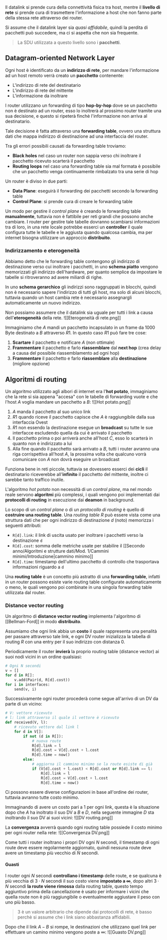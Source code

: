 Il datalink si prende cura della connettività fisica tra host, mentre il **livello di rete** si prende cura di trasmettere l'informazione a host che non fanno parte della stessa rete attraverso dei router.

Si assume che il datalink layer sia _quasi affidabile_, quindi la perdita di pacchetti può succedere, ma ci si aspetta che non sia frequente.
>La SDU utilizzata a questo livello sono i **pacchetti**.

## Datagram-oriented Network Layer
Ogni host è identificato da un **indirizzo di rete**, per mandare l'informazione ad un host remoto verrà creato un **pacchetto** contenente:
- L'indirizzo di rete del destinatario
- L'indirizzo di rete del mittente
- L'informazione da inoltrare

I router utilizzano un forwarding di tipo **hop-by-hop** dove se un pacchetto non è destinato ad un router, esso lo inoltrerà al prossimo router tramite una sua decisione, e questo si ripeterà finchè l'informazione non arriva al destinatario.

Tale decisione è fatta attraverso una **forwarding table**, ovvero una struttura dati che mappa indirizzo di destinazione ad una interfaccia del router.

Tra gli errori possibili causati da forwarding table troviamo:
- **Black holes** nel caso un router non sappia verso chi inoltrare il pacchetto ricevuto scarterà il pacchetto
- **Routing loops** nel caso una forwarding table sia mal formata è possibile che un pacchetto venga continuamente rimbalzato tra una serie di hop

Un router è diviso in due parti:
- **Data Plane**: eseguirà il forwarding dei pacchetti secondo la forwarding table
- **Control Plane**: si prende cura di creare le forwarding table

Un modo per gestire il _control plane_ è creando le forwarding table **manualmente**, tuttavia non è fattibile per reti grandi che possono anche cambiare.
I router per gestire tale tabelle dovranno scambiarsi informazioni tra di loro, in una rete locale potrebbe esserci un **controller** il quale configura tutte le tabelle e le aggiusta quando qualcosa cambia, ma per internet bisogna utilizzare un approccio **distribuito**.

### Indirizzamento e eterogeneità
Abbiamo detto che le forwarding table contengono gli indirizzo di destinazione verso cui inoltrare i pacchetti, in uno **schema piatto** vengono memorizzati gli indirizzo dell'hardware, per quanto semplice da impostare le tabelle si ritroveranno ad avere miliardi di righe.

In uno **schema gerarchico** gli indirizzi sono raggruppati in blocchi, quindi non è necessario sapere l'indirizzo di tutti gli host, ma solo di alcuni blocchi, tuttavia quando un host cambia rete è necessario assegnargli automaticamente un nuovo indirizzo.

Non possiamo assumere che il datalink sia uguale per tutti i link a causa dell'**eterogeneità** della rete.
![[Eterogeneità di rete.png]]

Immaginiamo che $A$ mandi un pacchetto incapsulato in un frame da $1000$ Byte destinato a $B$ attraverso $R1$. 
In questo caso $R1$ può fare tre cose:
1. **Scartare** il pacchetto e notificare $A$ (non ottimale)
2. **Frammentare** il pacchetto e farlo **riassemblare** dal **next hop** (crea delay a causa del possibile riassemblamento ad ogni hop)
3. **Frammentare** il pacchetto e farlo **riassemblare** alla **destinazione** (migliore opzione)

## Algoritmi di routing
Un algoritmo utilizzato agli albori di internet era l'**hot potato**, immaginiamo che la rete si sia appena "accesa" con le tabelle di forwarding vuote e che l'host $A$ voglia mandare un pacchetto a $B$:
![[Hot potato.png]]

1. $A$ manda il pacchetto al suo unico link
2. $R1$ quando riceve il pacchetto capisce che $A$ è raggiungibile dalla sua interfaccia Ovest
3. $R1$ non essendo la destinazione esegue un **broadcast** su tutte le sue interfacce escludendo quella da cui è arrivato il pacchetto
4. Il pacchetto prima o poi arriverà anche all'host $C$, esso lo scarterà in quanto non è indirizzato a lui
5. Alla fine quando il pacchetto sarà arrivato a $B$, tutti i router avranno una riga corrispettiva all'host $A$, la prossima volta che qualcuno vorrà comunicare con $A$ non dovrà eseguire un broadcast

Funziona bene in reti piccole, tuttavia se dovessero esserci dei **cicli** il destinatario riceverebbe all'**infinito** il pacchetto del mittente, inoltre ci sarebbe tanto traffico inutile.

L'algoritmo _hot potato_ non necessità di un _control plane_, ma nel mondo reale servono **algoritmi** più complessi, i quali vengono poi implementati dai **protocolli di routing** in esecuzione dai **deamon** in background.

Lo scopo di un _control plane_ o di un _protocollo di routing_ è quello di **costruire una routing table**.
Una _routing table_ $R$ può essere vista come una struttura dati che per ogni indirizzo di destinazione $d$ (noto) memorizza i seguenti attributi:
- `R[d].link`: il link di uscita usato per inoltrare i pacchetti verso la destinazione `d`
- `R[d].cost`: somma delle metriche usate per stabilire il [[Secondo anno/Algoritmi e strutture dati/Mod. 1/Cammini minimi/Introduzione|cammino minimo]]
- `R[d].time`: timestamp dell'ultimo pacchetto di controllo che trasportava informazioni riguardo a `d`

Una **routing table** è un concetto più astratto di una **forwarding table**, infatti in un router possono esiste varie routing table configurate automaticamente o meno, le quali vengono poi combinate in una singola forwarding table utilizzata dal router.

### Distance vector routing
Un algoritmo di **distance vector routing** implementa l'algoritmo di [[Bellman-Ford]] in modo **distribuito**.

Assumiamo che ogni link abbia un **costo** il quale rappresenta una penalità per passare attraverso tale link, e ogni DV router inizializza la tabella di routing $R$ con una entry per il suo indirizzo con distanza $0$.

Periodicamente il router **invierà** la proprio routing table (distance vector) ai suoi nodi vicini in un ordine qualsiasi:
```python
# Ogni N secondi
v = []
for d in R[]:
	v.add(Pair(d, R[d].cost))
for i in interfaces:
	send(v, i)
```

Successivamente ogni router procederà come segue all'arrivo di un DV da parte di un vicino:
```python
# V: vettore ricevuto
# l: link attraverso il quale il vettore è ricevuto
def received(V, l):
	# ricevuto vettore dal link l
	for d in V[]:
		if not (d in R[]):
			# nuova route
			R[d].link = l
			R[d].cost = V[d].cost + l.cost
			R[d].time = now()
		else:
			# aggiorna il cammino minimo se la route esiste di già
			if (V[d].cost + l.cost) < R[d].cost or R[d].link == l:
				R[d].link = l
				R[d].cost = V[d].cost + l.cost
				R[d].time = now()
```

Ci possono essere diverse configurazioni in base all'ordine dei router, tuttavia avranno tutte costo minimo.

Immaginando di avere un costo pari a $1$ per ogni link, questa è la situazione dopo che $A$ ha inoltrato il suo DV a $B$ e $D$, nella seguente immagine $D$ sta inoltrando il suo DV ai suoi vicini:
![[DV routing.png]]

La **convergenza** avverrà quando ogni routing table possiede il costo minimo per ogni router nella rete:
![[Convergenza DV.png]]

Come tutti i router inoltrano i propri DV ogni $N$ secondi, il timestamp di ogni route deve essere regolarmente aggiornato, quindi nessuna route deve avere un timestamp più vecchio di $N$ secondi.

#### Guasti
I router ogni $N$ secondi **controllano i timestamp** delle route, e se qualcuna è più vecchia di $3\cdot N$ secondi il suo costo viene **impostato a $\infty$**, dopo altri $3\cdot N$ secondi **la route viene rimossa** dalla routing table, questo tempo aggiuntivo prima della cancellazione è usato per informare i vicini che quella route non è più raggiungibile o eventualmente aggiustare il peso con uno più basso.
>$3$ è un valore arbitrario che dipende dai protocolli di rete, è basso perchè si assume che i link siano abbastanza affidabili.

Dopo che il link $A-B$ si rompe, le destinazioni che utilizzano quel link per effettuare un camino minimo vengono poste a $\infty$:
![[Guasto DV.png]]

